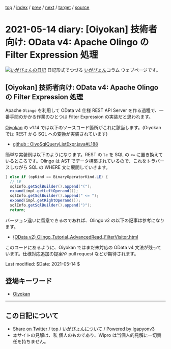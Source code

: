 [top](../index.html) 
 / [index](index.html) 
 / [prev](ig210513.html) 
 / [next](ig210515.html) 
 / [target](http://www.igapyon.jp/igapyon/diary/2021/ig210514.html) 
 / [source](https://github.com/igapyon/diary/blob/master/2021/ig210514.src.md) 

2021-05-14 diary: [Oiyokan] 技術者向け: OData v4: Apache Olingo の Filter Expression 処理
=====================================================================================================
[![いがぴょんの日記](http://www.igapyon.jp/igapyon/diary/images/iga200306s.jpg "いがぴょん")](http://www.igapyon.jp/igapyon/diary/memo/memoigapyon.html) 日記形式でつづる [いがぴょん](http://www.igapyon.jp/igapyon/diary/memo/memoigapyon.html)コラム ウェブページです。

## [Oiyokan] 技術者向け: OData v4: Apache Olingo の Filter Expression 処理

Apache `Olingo` を利用して OData v4 仕様 REST API Server を作る過程で、一番手間のかかる作業のひとつは Filter Expression の実装だと思われます。

[Oiyokan](../keyword/oiyokan.html) の v1.14 では以下のソースコード箇所がこれに該当します。(Oiyokan では REST から SQL への変換が実装されています)

- [github : OiyoSqlQueryListExpr.java#L188](https://github.com/igapyon/oiyokan/blob/v1.14.20210510/src/main/java/jp/oiyokan/basic/sql/OiyoSqlQueryListExpr.java#L188)

簡単な実装例は以下のようになります。REST の `le` を SQL の `<=` に置き換えているところです。Olingo は AST でデータ構築されているので、これをトラバースしながら SQL の WHERE 文に展開していきます。

```java
} else if (opKind == BinaryOperatorKind.LE) {
  // LE
  sqlInfo.getSqlBuilder().append("(");
  expand(impl.getLeftOperand());
  sqlInfo.getSqlBuilder().append(" <= ");
  expand(impl.getRightOperand());
  sqlInfo.getSqlBuilder().append(")");
  return;
```

バージョン違いに留意できるのであれば、Olingo v2 の以下の記事は参考になります。

- [(OData v2) Olingo_Tutorial_AdvancedRead_FilterVisitor.html](https://olingo.apache.org/doc/odata2/tutorials/Olingo_Tutorial_AdvancedRead_FilterVisitor.html)

このコードにあるように、Oiyokan ではまだ未対応の OData v4 文法が残っています。仕様対応追加の提案や pull request などが期待されます。

Last modified: $Date: 2021-05-14 $

## 登場キーワード

* [Oiyokan](../keyword/oiyokan.html)

----------------------------------------------------------------------------------------------------

## この日記について

* [Share on Twitter](https://twitter.com/intent/tweet?hashtags=igapyon%2Cdiary%2C%E3%81%84%E3%81%8C%E3%81%B4%E3%82%87%E3%82%93%2COiyokan&text=%5BOiyokan%5D+%E6%8A%80%E8%A1%93%E8%80%85%E5%90%91%E3%81%91%3A+OData+v4%3A+Apache+Olingo+%E3%81%AE+Filter+Expression+%E5%87%A6%E7%90%86&url=http%3A%2F%2Fwww.igapyon.jp%2Figapyon%2Fdiary%2F2021%2Fig210514.html) / [top](../index.html) / [いがぴょんについて](http://www.igapyon.jp/igapyon/diary/memo/memoigapyon.html) / [Powered by Igapyonv3](https://github.com/igapyon/igapyonv3)
* 本サイトの見解は、私 個人のものであり、Wipro は当個人的見解に一切責任を持ちません。 
